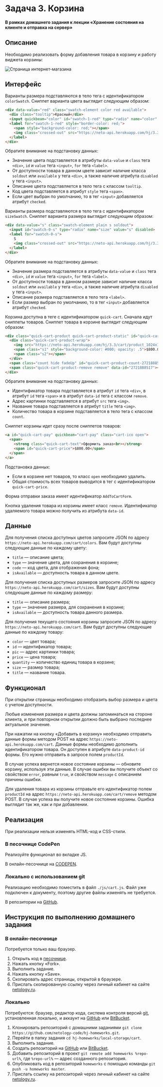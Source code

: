 # Задача 3. Корзина

#### В рамках домашнего задания к лекции «Хранение состояния на клиенте и отправка на сервер»

## Описание

Необходимо реализовать форму добавления товара в корзину и работу виджета корзины:

![Страница интернет-магазина](./res/preview.png)

## Интерфейс

Варианты размера подставляются в тело тега с идентификатором `colorSwatch`. Сниппет варианта цвета выглядит следующим образом:
```html
<div data-value="red" class="swatch-element color red available">
  <div class="tooltip">Красный</div>
  <input quickbeam="color" id="swatch-1-red" type="radio" name="color" value="red" checked>
  <label for="swatch-1-red" style="border-color: red;">
    <span style="background-color: red;"></span>
    <img class="crossed-out" src="https://neto-api.herokuapp.com/hj/3.3/cart/soldout.png?10994296540668815886">
  </label>
</div>
```

Обратите внимание на подстановку данных:
- Значение цвета подставляется в атрибуты `data-value` и `class` тега `<div>`, `id` и `value` тега `<input>`, `for` тега `<label>`.
- От доступности товара в данном цвете зависит наличие класса `soldout` или `available` у тега `<div>`, а также наличие атрибута `disabled` у тега `<input>`.
- Описание цвета подставляется в тело тега с классом `tooltip`.
- Код цвета подставляется в атрибут `style` тега `<span>`.
- Если цвет выбран по умолчанию, то в тег `<input>` добавляется атрибут `checked`.

Варианты размера подставляются в тело тега с идентификатором `sizeSwatch`. Сниппет варианта размера выглядит следующим образом:
```html
<div data-value="s" class="swatch-element plain s soldout">
  <input id="swatch-0-s" type="radio" name="size" value="s" disabled>
  <label for="swatch-0-s">
    S
    <img class="crossed-out" src="https://neto-api.herokuapp.com/hj/3.3/cart/soldout.png?10994296540668815886">
  </label>
</div>
```

Обратите внимание на подстановку данных:
- Значение размера подставляется в атрибуты `data-value` и `class` тега `<div>`, `id` и `value` тега `<input>`, `for` тега `<label>`.
- От доступности товара в данном размере зависит наличие класса `soldout` или `available` у тега `<div>`, а также наличие атрибута `disabled` у тега `<input>`.
- Описание размера подставляется в тело тега `<label>`.
- Если размер выбран по умолчанию, то в тег `<input>` добавляется атрибут `checked`.

Корзина доступна в теге с идентификатором `quick-cart`. Сначала идут сниппеты товаров. Сниппет товара в корзине выглядит следующим образом:
```html
<div class="quick-cart-product quick-cart-product-static" id="quick-cart-product-2721888517" style="opacity: 1;">
  <div class="quick-cart-product-wrap">
    <img src="https://neto-api.herokuapp.com/hj/3.3/cart/product_1024x1024.png" title="Tony Hunfinger T-Shirt New York">
    <span class="s1" style="background-color: #000; opacity: .5">$800.00</span>
    <span class="s2"></span>
  </div>
  <span class="count hide fadeUp" id="quick-cart-product-count-2721888517">1</span>
  <span class="quick-cart-product-remove remove" data-id="2721888517"></span>
</div>
```

Обратите внимание на подстановку данных:
- Идентификатор товара подставляется в атрибут `id` тега `<div>`, в атрибут `id` тега `<span>` и в атрибут `data-id` тега с классом `remove`.
- Адрес картинки подставляется в атрибут `src` тега `<img>`.
- Название товара подставляется в атрибут `title` тега `<img>`.
- Количество товара в корзине подставляется в тело тега с классом `count`.

Сниппет корзины идет сразу после сниппетов товаров:
```html
<a id="quick-cart-pay" quickbeam="cart-pay" class="cart-ico open">
  <span>
    <strong class="quick-cart-text">Оформить заказ<br></strong>
    <span id="quick-cart-price">$800.00</span>
  </span>
</a>
```

Подстановка данных:
- Если в корзине нет товаров, то класс `open` необходимо удалить.
- Общая стоимость всех товаров выводится в тег с идентификатором `quick-cart-price`.

Форма отправки заказа имеет идентификатор `AddToCartForm`.

Кнопка удаления товара из корзины имеет класс `remove`. Идентификатор удаляемого товара можно получить из атрибута `data-id`.

## Данные

Для получения списка доступных цветов запросите JSON по адресу `https://neto-api.herokuapp.com/cart/colors`. Вам будут доступны следующие данные по каждому цвету:
- `title` — описание цвета;
- `type` — значение цвета, для сохранения в корзине;
- `code` — код цвета, для отображения фона;
- `isAvailable` — доступность товара в данном цвете.

Для получения списка доступных размеров запросите JSON по адресу `https://neto-api.herokuapp.com/cart/sizes`. Вам будут доступны следующие данные по каждому размеру:
- `title` — описание размера;
- `type` — значение размера, для сохранения в корзине;
- `isAvailable` — доступность товара данного размера.

Для получения текущего состояния корзины запросите JSON по адресу `https://neto-api.herokuapp.com/cart`. Вам будут доступны следующие данные по каждому товару:
- `color` — цвет товара;
- `id` — идентификатор товара;
- `pic` — адрес картинки товара;
- `price` — цена товара;
- `quantity` — количество единиц товара в корзине;
- `size` — размер товара;
- `title` — название товара.

## Функционал

При открытии страницы необходимо отобразить выбор размера и цвета с учетом доступности.

Любые изменения размера и цвета должны запоминаться на стороне клиента, и при повторном открытии должно быть выбрано последнее актуальное значение.

При нажатии на кнопку «Добавить в корзину» необходимо отправить данные формы методом POST на адрес `https://neto-api.herokuapp.com/cart`. Данные формы необходимо дополнить идентификатором товара. Он доступен в атрибуте `data-product-id` формы. Его нужно отправить в запросе полем `productId`.

В случае успеха вернется новое состояние корзины — обновите корзину, используя эти данные. В случае ошибки вы получите объект со свойством `error`, равным `true`, и свойством `message` с описанием причины ошибки.

Для удаления товара из корзины отправьте его идентификатор полем `productId` на адрес `https://neto-api.herokuapp.com/cart/remove` методом POST. В случае успеха вы получите новое состояние корзины. Ошибка выглядит так же, как и при добавлении.

## Реализация

При реализации нельзя изменять HTML-код и CSS-стили.

### В песочнице CodePen

Реализуйте функционал во вкладке JS.

В онлайн-песочнице на [CODEPEN](https://codepen.io/dfitiskin/pen/Evgxar).

### Локально с использованием git

Реализацию необходимо поместить в файл `./js/cart.js`. Файл уже подключен к документу, поэтому другие файлы изменять не требуется.

В репозитории на [GitHub](https://github.com/netology-code/hj-homeworks/tree/master/local-storage/cart).

## Инструкция по выполнению домашнего задания

### В онлайн-песочнице

Потребуется только ваш браузер.

1. Открыть код в [песочнице](https://codepen.io/dfitiskin/pen/Evgxar).
2. Нажать кнопку «Fork».
3. Выполнить задание.
4. Нажать кнопку «Save».
5. Скопировать адрес страницы, открытой в браузере.
6. Прислать скопированную ссылку через личный кабинет на сайте [netology.ru](http://netology.ru/).    

### Локально

Потребуются: браузер, редактор кода, система контроля версий [git](https://git-scm.com), установленная локально, и аккаунт на [GitHub](https://github.com/) или [BitBucket](https://bitbucket.org/).

1. Клонировать репозиторий с домашними заданиями `git clone https://github.com/netology-code/hj-homeworks.git`.
2. Перейти в папку задания `cd hj-homeworks/local-storage/cart`.
3. Выполнить задание.
4. Создать репозиторий на [GitHub](https://github.com/) или [BitBucket](https://bitbucket.org/).
5. Добавить репозиторий в проект `git remote add homeworks %repo-url%`, где `%repo-url%` — адрес созданного репозитория.
6. Опубликовать код в репозиторий `homeworks` с помощью команды `git push -u homeworks master`.
7. Прислать ссылку на репозиторий через личный кабинет на сайте [netology.ru](http://netology.ru/).
